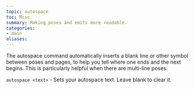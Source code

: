 ```yaml
---
topic: autospace
toc: Misc
summary: Making poses and emits more readable.
categories:
- main
aliases:
---
```

The autospace command automatically inserts a blank line or other symbol between poses and pages, to help you tell where one ends and the next begins.  This is particularly helpful when there are multi-line poses.

`autospace <text>` - Sets your autospace text.  Leave blank to clear it.
